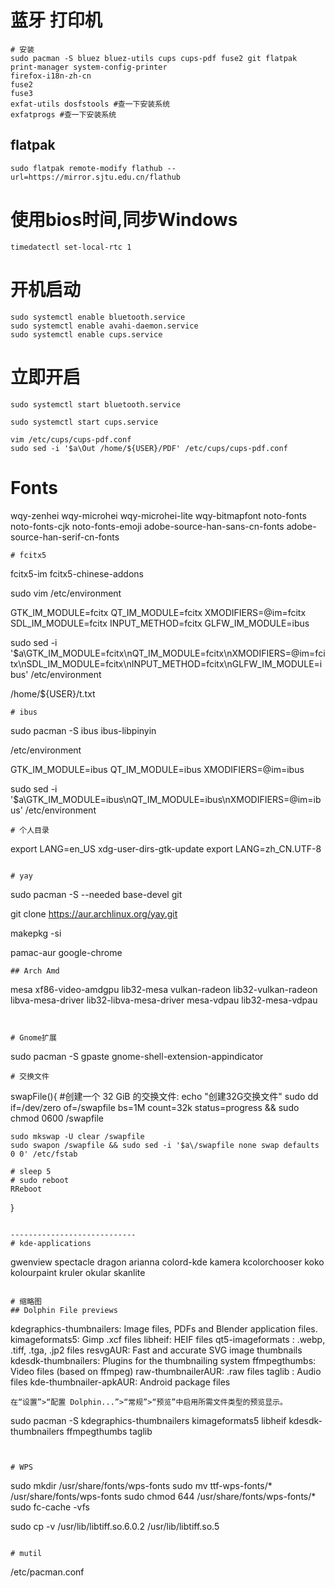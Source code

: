 
# 蓝牙 打印机
```
# 安装 
sudo pacman -S bluez bluez-utils cups cups-pdf fuse2 git flatpak print-manager system-config-printer
firefox-i18n-zh-cn
fuse2 
fuse3
exfat-utils dosfstools #查一下安装系统
exfatprogs #查一下安装系统
```
## flatpak
```
sudo flatpak remote-modify flathub --url=https://mirror.sjtu.edu.cn/flathub
```
# 使用bios时间,同步Windows
```
timedatectl set-local-rtc 1
```

# 开机启动
```
sudo systemctl enable bluetooth.service
sudo systemctl enable avahi-daemon.service
sudo systemctl enable cups.service
```
# 立即开启
```
sudo systemctl start bluetooth.service

sudo systemctl start cups.service

vim /etc/cups/cups-pdf.conf
sudo sed -i '$a\Out /home/${USER}/PDF' /etc/cups/cups-pdf.conf
```
# Fonts

wqy-zenhei wqy-microhei wqy-microhei-lite wqy-bitmapfont 
noto-fonts noto-fonts-cjk noto-fonts-emoji 
adobe-source-han-sans-cn-fonts adobe-source-han-serif-cn-fonts 
```
# fcitx5
```
fcitx5-im fcitx5-chinese-addons

sudo vim /etc/environment

GTK_IM_MODULE=fcitx
QT_IM_MODULE=fcitx
XMODIFIERS=@im=fcitx
SDL_IM_MODULE=fcitx
INPUT_METHOD=fcitx
GLFW_IM_MODULE=ibus


sudo sed -i '$a\GTK_IM_MODULE=fcitx\nQT_IM_MODULE=fcitx\nXMODIFIERS=@im=fcitx\nSDL_IM_MODULE=fcitx\nINPUT_METHOD=fcitx\nGLFW_IM_MODULE=ibus' /etc/environment


/home/${USER}/t.txt
```
# ibus
```
sudo pacman -S ibus ibus-libpinyin

/etc/environment

GTK_IM_MODULE=ibus
QT_IM_MODULE=ibus
XMODIFIERS=@im=ibus

sudo sed -i '$a\GTK_IM_MODULE=ibus\nQT_IM_MODULE=ibus\nXMODIFIERS=@im=ibus' /etc/environment

```
# 个人目录
```
export LANG=en_US
xdg-user-dirs-gtk-update
export LANG=zh_CN.UTF-8
```

# yay
```
sudo pacman -S --needed base-devel git

git clone https://aur.archlinux.org/yay.git

makepkg -si

pamac-aur
google-chrome

```
## Arch Amd
```
mesa xf86-video-amdgpu lib32-mesa vulkan-radeon lib32-vulkan-radeon
libva-mesa-driver lib32-libva-mesa-driver mesa-vdpau lib32-mesa-vdpau
```


# Gnome扩展
```
sudo pacman -S gpaste gnome-shell-extension-appindicator

```
# 交换文件
```
swapFile(){
    #创建一个 32 GiB 的交换文件:
    echo "创建32G交换文件"
    sudo dd if=/dev/zero of=/swapfile bs=1M count=32k status=progress && sudo chmod 0600 /swapfile
    
    sudo mkswap -U clear /swapfile
    sudo swapon /swapfile && sudo sed -i '$a\/swapfile none swap defaults 0 0' /etc/fstab
    
    # sleep 5
    # sudo reboot
    RReboot

}
```

----------------------------
# kde-applications
```
gwenview spectacle dragon 
arianna colord-kde kamera kcolorchooser koko kolourpaint kruler okular skanlite
```

# 缩略图
## Dolphin File previews
```
kdegraphics-thumbnailers: Image files, PDFs and Blender application files.
kimageformats5: Gimp .xcf files
libheif: HEIF files
qt5-imageformats : .webp, .tiff, .tga, .jp2 files
resvgAUR: Fast and accurate SVG image thumbnails
kdesdk-thumbnailers: Plugins for the thumbnailing system
ffmpegthumbs: Video files (based on ffmpeg)
raw-thumbnailerAUR: .raw files
taglib : Audio files
kde-thumbnailer-apkAUR: Android package files
```
在“设置”>“配置 Dolphin...”>“常规”>“预览”中启用所需文件类型的预览显示。
```
sudo pacman -S kdegraphics-thumbnailers kimageformats5 libheif kdesdk-thumbnailers ffmpegthumbs taglib 
```


# WPS
```
sudo mkdir /usr/share/fonts/wps-fonts
sudo mv ttf-wps-fonts/* /usr/share/fonts/wps-fonts
sudo chmod 644 /usr/share/fonts/wps-fonts/*
sudo fc-cache -vfs


sudo cp -v /usr/lib/libtiff.so.6.0.2 /usr/lib/libtiff.so.5
```

# mutil
```
/etc/pacman.conf
```